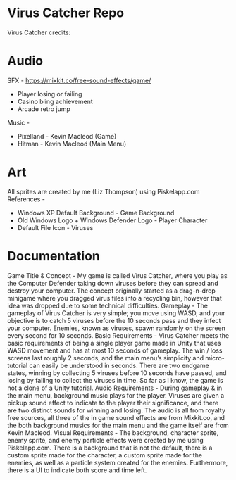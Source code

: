 # Virus Catcher Repo
Virus Catcher credits:
# Audio
SFX -
https://mixkit.co/free-sound-effects/game/
- Player losing or failing
- Casino bling achievement
- Arcade retro jump

Music -
- Pixelland - Kevin Macleod (Game)
- Hitman - Kevin Macleod (Main Menu)

# Art
All sprites are created by me (Liz Thompson) using Piskelapp.com
References -
- Windows XP Default Background - Game Background
- Old Windows Logo + Windows Defender Logo - Player Character
- Default File Icon - Viruses

# Documentation
Game Title & Concept -
My game is called Virus Catcher, where you play as the Computer Defender taking down viruses before they can spread and destroy your computer. The concept originally started as a drag-n-drop minigame where you dragged virus files into a recycling bin, however that idea was dropped due to some technical difficulties.
Gameplay -
The gameplay of Virus Catcher is very simple; you move using WASD, and your objective is to catch 5 viruses before the 10 seconds pass and they infect your computer. Enemies, known as viruses, spawn randomly on the screen every second for 10 seconds.
Basic Requirements -
Virus Catcher meets the basic requirements of being a single player game made in Unity that uses WASD movement and has at most 10 seconds of gameplay. The win / loss screens last roughly 2 seconds, and the main menu’s simplicity and micro-tutorial can easily be understood in seconds. There are two endgame states, winning by collecting 5 viruses before 10 seconds have passed, and losing by failing to collect the viruses in time. So far as I know, the game is not a clone of a Unity tutorial.
Audio Requirements -
During gameplay & in the main menu, background music plays for the player. Viruses are given a pickup sound effect to indicate to the player their significance, and there are two distinct sounds for winning and losing.
The audio is all from royalty free sources, all three of the in game sound effects are from Mixkit.co, and the both background musics for the main menu and the game itself are from Kevin Macleod.
Visual Requirements -
The background, character sprite, enemy sprite, and enemy particle effects were created by me using Piskelapp.com. There is a background that is not the default, there is a custom sprite made for the character, a custom sprite made for the enemies, as well as a particle system created for the enemies. Furthermore, there is a UI to indicate both score and time left.
